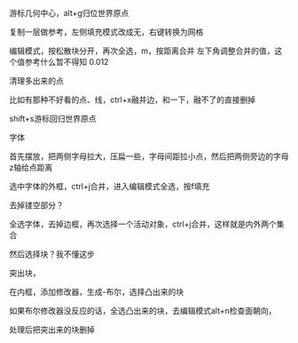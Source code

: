 游标几何中心，alt+g归位世界原点

复制一层做参考，左侧填充模式改成无，右键转换为网格

编辑模式，按松散块分开，再次全选，m，按距离合并 左下角调整合并的值，这个值参考什么暂不得知 0.012

清理多出来的点

比如有那种不好看的点、线，ctrl+x融并边，和一下，融不了的直接删掉

shift+s游标回归世界原点 

字体

首先摆放，把两侧字母拉大，压扁一些，字母间距拉小点，然后把两侧旁边的字母z轴给点距离

选中字体的外框，ctrl+j合并，进入编辑模式全选，按f填充

去掉镂空部分？

全选字体，去掉边框，再次选择一个活动对象，ctrl+j合并，这样就是内外两个集合

然后选择块？我不懂这步

突出块，


在内框，添加修改器，生成-布尔，选择凸出来的块

如果布尔修改器没反应的话，全选凸出来的块，去编辑模式alt+n检查面朝向，

处理后把突出来的块删掉
